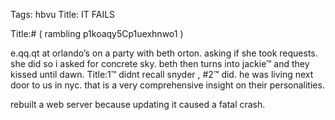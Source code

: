 Tags: hbvu
Title: IT FAILS
  
Title:# ( rambling p1koaqy5Cp1uexhnwo1 )  
  
e.qq.qt  at orlando’s on a party with beth orton. asking if she took requests. she did so i asked for concrete sky. beth then turns into jackie™ and they kissed until dawn.
Title:1™ didnt recall snyder , #2™ did. he was living next door to us in nyc. that is a very comprehensive insight on their personalities.
  
rebuilt a web server because updating it caused a fatal crash.